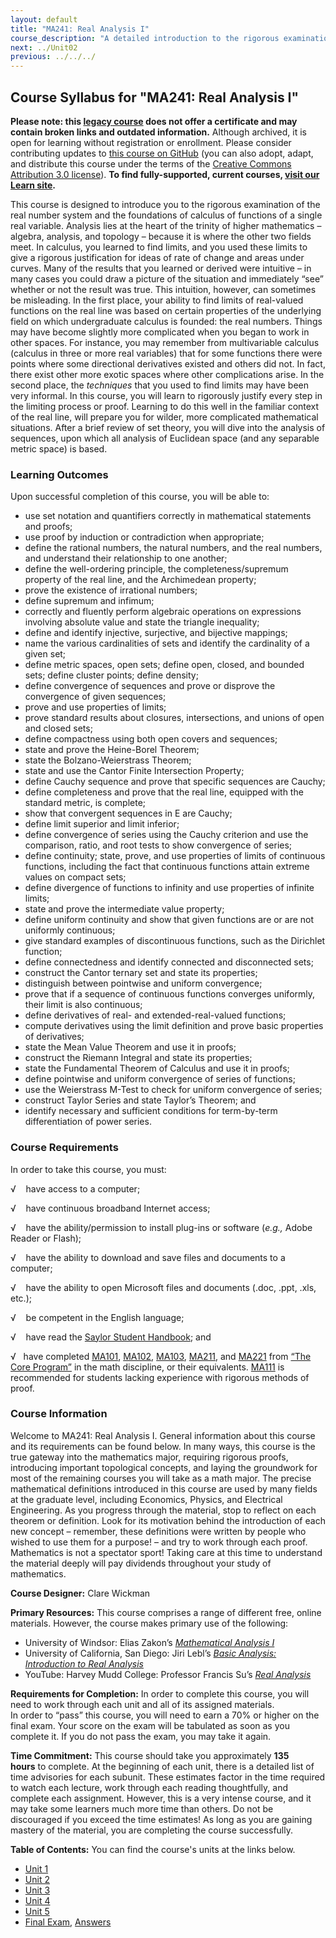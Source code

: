 ```yaml
---
layout: default
title: "MA241: Real Analysis I"
course_description: "A detailed introduction to the rigorous examination of the real number system and the foundations of calculus."
next: ../Unit02
previous: ../../../
---
```

Course Syllabus for "MA241: Real Analysis I"
--------------------------------------------

**Please note: this [legacy course](https://sayloracademy.zendesk.com/hc/en-us/articles/206089967) does not offer a certificate and may contain 
broken links and outdated information.** Although archived, it is open 
for learning without registration or enrollment. Please consider contributing 
updates to [this course on GitHub](https://github.com/saylordotorg/course_ma241) 
(you can also adopt, adapt, and distribute this course under the terms of 
the [Creative Commons Attribution 3.0 license](http://creativecommons.org/licenses/by/3.0/)). **To find fully-supported, current courses, [visit our 
Learn site](https://learn.saylor.org).**

This course is designed to introduce you to the rigorous examination of
the real number system and the foundations of calculus of functions of a
single real variable. Analysis lies at the heart of the trinity of
higher mathematics – algebra, analysis, and topology – because it is
where the other two fields meet. In calculus, you learned to find
limits, and you used these limits to give a rigorous justification for
ideas of rate of change and areas under curves. Many of the results that
you learned or derived were intuitive – in many cases you could draw a
picture of the situation and immediately “see” whether or not the result
was true. This intuition, however, can sometimes be misleading. In the
first place, your ability to find limits of real-valued functions on the
real line was based on certain properties of the underlying field on
which undergraduate calculus is founded: the real numbers. Things may
have become slightly more complicated when you began to work in other
spaces. For instance, you may remember from multivariable calculus
(calculus in three or more real variables) that for some functions there
were points where some directional derivatives existed and others did
not. In fact, there exist other more exotic spaces where other
complications arise. In the second place, the *techniques* that you used
to find limits may have been very informal. In this course, you will
learn to rigorously justify every step in the limiting process or proof.
Learning to do this well in the familiar context of the real line, will
prepare you for wilder, more complicated mathematical situations. After
a brief review of set theory, you will dive into the analysis of
sequences, upon which all analysis of Euclidean space (and any separable
metric space) is based.

### Learning Outcomes

Upon successful completion of this course, you will be able to:  

-   use set notation and quantifiers correctly in mathematical
    statements and proofs;
-   use proof by induction or contradiction when appropriate;
-   define the rational numbers, the natural numbers, and the real
    numbers, and understand their relationship to one another;
-   define the well-ordering principle, the completeness/supremum
    property of the real line, and the Archimedean property;
-   prove the existence of irrational numbers;
-   define supremum and infimum;
-   correctly and fluently perform algebraic operations on expressions
    involving absolute value and state the triangle inequality;
-   define and identify injective, surjective, and bijective mappings;
-   name the various cardinalities of sets and identify the cardinality
    of a given set;
-   define metric spaces, open sets; define open, closed, and bounded
    sets; define cluster points; define density;
-   define convergence of sequences and prove or disprove the
    convergence of given sequences;
-   prove and use properties of limits;
-   prove standard results about closures, intersections, and unions of
    open and closed sets;
-   define compactness using both open covers and sequences;
-   state and prove the Heine-Borel Theorem;
-   state the Bolzano-Weierstrass Theorem;
-   state and use the Cantor Finite Intersection Property;
-   define Cauchy sequence and prove that specific sequences are Cauchy;
-   define completeness and prove that the real line, equipped with the
    standard metric, is complete;
-   show that convergent sequences in E are Cauchy;
-   define limit superior and limit inferior;
-   define convergence of series using the Cauchy criterion and use the
    comparison, ratio, and root tests to show convergence of series;
-   define continuity; state, prove, and use properties of limits of
    continuous functions, including the fact that continuous functions
    attain extreme values on compact sets;
-   define divergence of functions to infinity and use properties of
    infinite limits;
-   state and prove the intermediate value property;
-   define uniform continuity and show that given functions are or are
    not uniformly continuous;
-   give standard examples of discontinuous functions, such as the
    Dirichlet function;
-   define connectedness and identify connected and disconnected sets;
-   construct the Cantor ternary set and state its properties;
-   distinguish between pointwise and uniform convergence;
-   prove that if a sequence of continuous functions converges
    uniformly, their limit is also continuous;
-   define derivatives of real- and extended-real-valued functions;
-   compute derivatives using the limit definition and prove basic
    properties of derivatives;
-   state the Mean Value Theorem and use it in proofs;
-   construct the Riemann Integral and state its properties;
-   state the Fundamental Theorem of Calculus and use it in proofs;
-   define pointwise and uniform convergence of series of functions;
-   use the Weierstrass M-Test to check for uniform convergence of
    series;
-   construct Taylor Series and state Taylor’s Theorem; and
-   identify necessary and sufficient conditions for term-by-term
    differentiation of power series.

### Course Requirements

In order to take this course, you must:  
  
 √    have access to a computer;  
  
 √    have continuous broadband Internet access;  
  
 √    have the ability/permission to install plug-ins or software
(*e.g.,* Adobe Reader or Flash);  
  
 √    have the ability to download and save files and documents to a
computer;  
  
 √    have the ability to open Microsoft files and documents (.doc,
.ppt, .xls, etc.);  
  
 √    be competent in the English language;  
  
 √    have read the [Saylor Student
Handbook](https://resources.saylor.org/wwwresources/archived/site/wp-content/uploads/2012/05/Saylor-StudentHandbook.pdf);
and  
  
 √   have
completed [MA101](http://www.saylor.org/courses/ma101/), [MA102](http://www.saylor.org/courses/ma102/), [MA103](http://www.saylor.org/courses/ma103/), [MA211](http://www.saylor.org/courses/ma211/),
and [MA221](http://www.saylor.org/courses/ma221/) from [“The Core
Program”](http://www.saylor.org/majors/mathematics/) in the math
discipline, or their equivalents.
[MA111](http://www.saylor.org/courses/ma111/) is recommended for
students lacking experience with rigorous methods of proof.

### Course Information

Welcome to MA241: Real Analysis I. General information about this course
and its requirements can be found below. In many ways, this course is
the true gateway into the mathematics major, requiring rigorous proofs,
introducing important topological concepts, and laying the groundwork
for most of the remaining courses you will take as a math major. The
precise mathematical definitions introduced in this course are used by
many fields at the graduate level, including Economics, Physics, and
Electrical Engineering. As you progress through the material, stop to
reflect on each theorem or definition. Look for its motivation behind
the introduction of each new concept – remember, these definitions were
written by people who wished to use them for a purpose! – and try to
work through each proof. Mathematics is not a spectator sport! Taking
care at this time to understand the material deeply will pay dividends
throughout your study of mathematics.  
  
 **Course Designer:** Clare Wickman  
  
 **Primary Resources:** This course comprises a range of different free,
online materials. However, the course makes primary use of the
following:  

-   University of Windsor: Elias Zakon’s *[Mathematical Analysis
    I](http://www.trillia.com/zakon-analysisI.html)*
-   University of California, San Diego: Jiri Lebl’s *[Basic Analysis:
    Introduction to Real
    Analysis](https://resources.saylor.org/wwwresources/archived/site/wp-content/uploads/2013/06/MA241-BasicAnalysis-JiriLebl-6.3.2013.pdf)*
-   YouTube: Harvey Mudd College: Professor Francis Su’s *[Real
    Analysis](http://www.youtube.com/user/HarveyMuddCollegeEDU#p/u/0/sqEyWLGvvdw)*

**Requirements for Completion:** In order to complete this course, you
will need to work through each unit and all of its assigned
materials.   
 In order to “pass” this course, you will need to earn a 70% or higher
on the final exam. Your score on the exam will be tabulated as soon as
you complete it. If you do not pass the exam, you may take it again.  
  
 **Time Commitment:** This course should take you approximately **135
hours** to complete. At the beginning of each unit, there is a detailed
list of time advisories for each subunit. These estimates factor in the
time required to watch each lecture, work through each reading
thoughtfully, and complete each assignment. However, this is a very
intense course, and it may take some learners much more time than
others. Do not be discouraged if you exceed the time estimates! As long
as you are gaining mastery of the material, you are completing the
course successfully.  
  
**Table of Contents:** You can find the course's units at the links below.

- [Unit 1](https://legacy.saylor.org/ma241/Unit01/)
- [Unit 2](https://legacy.saylor.org/ma241/Unit02/)
- [Unit 3](https://legacy.saylor.org/ma241/Unit03/)
- [Unit 4](https://legacy.saylor.org/ma241/Unit04/)
- [Unit 5](https://legacy.saylor.org/ma241/Unit05/)
- [Final Exam](http://saylordotorg.github.io/LegacyExams/MA/MA241/MA241-FinalExam.html), [Answers](http://saylordotorg.github.io/LegacyExams/MA/MA241/MA241-FinalExam-Answers.html)
